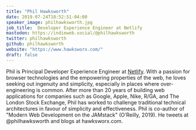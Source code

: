 ```yaml
---
title: "Phil Hawksworth"
date: 2019-07-24T18:52:51-04:00
speaker_image: philhawksworth.jpg
job_title:  Developer Experience Engineer at Netlify
mastodon: https://indieweb.social/@philhawksworth
twitter: philhawksworth
github: philhawksworth
website: "https://www.hawksworx.com/"
draft: false
---
```


Phil is Principal Developer Experience Engineer at [Netlify](https://www.netlify.com/). With a passion for browser technologies and the empowering properties of the web, he loves seeking out ingenuity and simplicity, especially in places where over-engineering is common. After more than 20 years of building web applications for companies such as Google, Apple, Nike, R/GA, and The London Stock Exchange, Phil has worked to challenge traditional technical architectures in favour of simplicity and effectiveness. Phil is co-author of \"Modern Web Development on the JAMstack\" (O’Reilly, 2019). He tweets at @philhawksworth and blogs at hawksworx.com.
